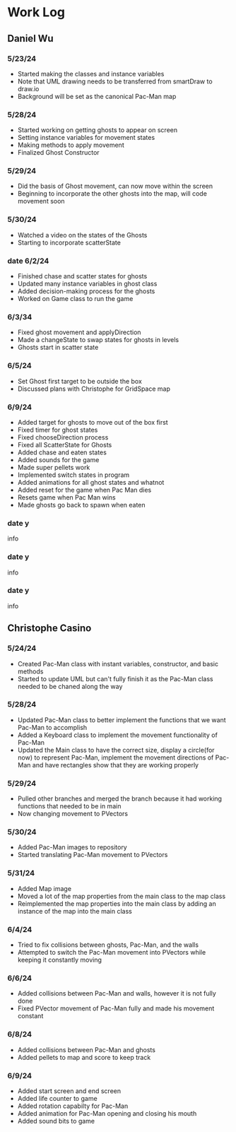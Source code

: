 # Work Log

## Daniel Wu

### 5/23/24

- Started making the classes and instance variables
- Note that UML drawing needs to be transferred from smartDraw to draw.io
- Background will be set as the canonical Pac-Man map

### 5/28/24

- Started working on getting ghosts to appear on screen
- Setting instance variables for movement states
- Making methods to apply movement
- Finalized Ghost Constructor

### 5/29/24
- Did the basis of Ghost movement, can now move within the screen
- Beginning to incorporate the other ghosts into the map, will code movement soon


### 5/30/24
- Watched a video on the states of the Ghosts
- Starting to incorporate scatterState


### date 6/2/24
- Finished chase and scatter states for ghosts
- Updated many instance variables in ghost class
- Added decision-making process for the ghosts
- Worked on Game class to run the game

### 6/3/34
- Fixed ghost movement and applyDirection
- Made a changeState to swap states for ghosts in levels
- Ghosts start in scatter state

### 6/5/24
- Set Ghost first target to be outside the box
- Discussed plans with Christophe for GridSpace map

### 6/9/24  
- Added target for ghosts to move out of the box first
- Fixed timer for ghost states
- Fixed chooseDirection process
- Fixed all ScatterState for Ghosts
- Added chase and eaten states
- Added sounds for the game
- Made super pellets work
- Implemented switch states in program
- Added animations for all ghost states and whatnot
- Added reset for the game when Pac Man dies
- Resets game when Pac Man wins
- Made ghosts go back to spawn when eaten
### date y

info

### date y

info

### date y

info


## Christophe Casino

### 5/24/24

- Created Pac-Man class with instant variables, constructor, and basic methods
- Started to update UML but can't fully finish it as the Pac-Man class needed to be chaned along the way

### 5/28/24

- Updated Pac-Man class to better implement the functions that we want Pac-Man to accomplish
- Added a Keyboard class to implement the movement functionality of Pac-Man
- Updated the Main class to have the correct size, display a circle(for now) to represent Pac-Man, implement the movement directions of Pac-Man and have rectangles show that they are working properly

### 5/29/24

- Pulled other branches and merged the branch because it had working functions that needed to be in main
- Now changing movement to PVectors

### 5/30/24

- Added Pac-Man images to repository
- Started translating Pac-Man movement to PVectors

### 5/31/24
- Added Map image
- Moved a lot of the map properties from the main class to the map class
- Reimplemented the map properties into the main class by adding an instance of the map into the main class

### 6/4/24
- Tried to fix collisions between ghosts, Pac-Man, and the walls
- Attempted to switch the Pac-Man movement into PVectors while keeping it constantly moving

### 6/6/24
- Added collisions between Pac-Man and walls, however it is not fully done
- Fixed PVector movement of Pac-Man fully and made his movement constant

### 6/8/24
- Added collisions between Pac-Man and ghosts
- Added pellets to map and score to keep track

### 6/9/24
- Added start screen and end screen
- Added life counter to game
- Added rotation capabilty for Pac-Man
- Added animation for Pac-Man opening and closing his mouth
- Added sound bits to game
